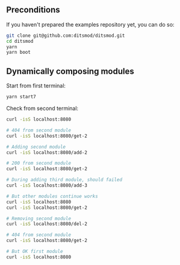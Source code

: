 ## Preconditions

If you haven't prepared the examples repository yet, you can do so:

```bash
git clone git@github.com:ditsmod/ditsmod.git
cd ditsmod
yarn
yarn boot
```

## Dynamically composing modules

Start from first terminal:

```bash
yarn start7
```

Check from second terminal:

```bash
curl -isS localhost:8080

# 404 from second module
curl -isS localhost:8080/get-2

# Adding second module
curl -isS localhost:8080/add-2

# 200 from second module
curl -isS localhost:8080/get-2

# During adding third module, should failed
curl -isS localhost:8080/add-3

# But other modules continue works
curl -isS localhost:8080
curl -isS localhost:8080/get-2

# Removing second module
curl -isS localhost:8080/del-2

# 404 from second module
curl -isS localhost:8080/get-2

# But OK first module
curl -isS localhost:8080
```
